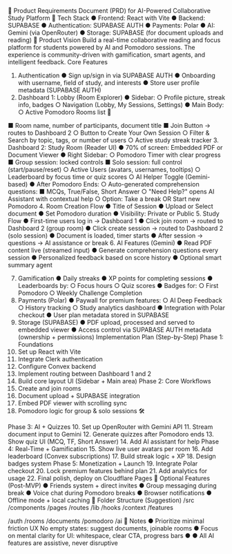  📘
Product Requirements Document (PRD) for AI-Powered Collaborative Study Platform
🧱
Tech Stack
● Frontend: React with Vite
● Backend: SUPABASE
● Authentication: SUPABASE AUTH
● Payments: Polar
● AI: Gemini (via OpenRouter)
● Storage: SUPABASE (for document uploads and reading)
🎯
Product Vision
Build a real-time collaborative reading and focus platform for students powered by AI and Pomodoro sessions. The experience is community-driven with gamification, smart agents, and intelligent feedback.
Core Features
1. Authentication
● Sign up/sign in via SUPABASE AUTH
● Onboarding with username, field of study, and interests
● Store user profile metadata (SUPABASE AUTH)
2. Dashboard 1: Lobby (Room Explorer)
● Sidebar:
○ Profile picture, streak info, badges
○ Navigation (Lobby, My Sessions, Settings)
● Main Body:
○ Active Pomodoro Rooms list
  🧩

 ■ Room name, number of participants, document title
■ Join Button → routes to Dashboard 2
○ Button to Create Your Own Session
○ Filter & Search by topic, tags, or number of users
○ Active study streak tracker
3. Dashboard 2: Study Room (Reader UI)
● 70% of screen: Embedded PDF or Document Viewer
● Right Sidebar:
○ Pomodoro Timer with clear progress
■ Group session: locked controls
■ Solo session: full control (start/pause/reset)
○ Active Users (avatars, usernames, tooltips)
○ Leaderboard by focus time or quiz scores
○ AI Helper Toggle (Gemini-based)
● After Pomodoro Ends:
○ Auto-generated comprehension questions:
■ MCQs, True/False, Short Answer
○ "Need Help?" opens AI Assistant with contextual help
○ Option: Take a break OR Start new Pomodoro
4. Room Creation Flow
● Title of Session
● Upload or Select document
● Set Pomodoro duration
● Visibility: Private or Public
5. Study Flow
● First-time users log in → Dashboard 1
● Click join room → routed to Dashboard 2 (group room)
● Click create session → routed to Dashboard 2 (solo session)
● Document is loaded, timer starts
● After session → questions → AI assistance or break
6. AI Features (Gemini)
● Read PDF content live (streamed input)
● Generate comprehension questions every session
● Personalized feedback based on score history
● Optional smart summary agent

 7. Gamification
● Daily streaks
● XP points for completing sessions
● Leaderboards by:
○ Focus hours
○ Quiz scores
● Badges for:
○ First Pomodoro
○ Weekly Challenge Completion
8. Payments (Polar)
● Paywall for premium features:
○ AI Deep Feedback
○ History tracking
○ Study analytics dashboard
● Integration with Polar checkout
● User plan metadata stored in SUPABASE
9. Storage (SUPABASE)
● PDF upload, processed and served to embedded viewer
● Access control via SUPABASE AUTH metadata (ownership + permissions)
Implementation Plan (Step-by-Step)
Phase 1: Foundations
1. Set up React with Vite
2. Integrate Clerk authentication
3. Configure Convex backend
4. Implement routing between Dashboard 1 and 2
5. Build core layout UI (Sidebar + Main area)
Phase 2: Core Workflows
6. Create and join rooms
7. Document upload + SUPABASE integration
8. Embed PDF viewer with scrolling sync
9. Pomodoro logic for group & solo sessions
 🛠

 Phase 3: AI + Quizzes
10. Set up OpenRouter with Gemini API 11. Stream document input to Gemini
12. Generate quizzes after Pomodoro ends 13. Show quiz UI (MCQ, TF, Short Answer) 14. Add AI assistant for help
Phase 4: Real-Time + Gamification
15. Show live user avatars per room
16. Add leaderboard (Convex subscriptions) 17. Build streak logic + XP
18. Design badges system
Phase 5: Monetization + Launch
19. Integrate Polar checkout
20. Lock premium features behind plan
21. Add analytics for usage
22. Final polish, deploy on Cloudflare Pages
🧪
Optional Features (Post-MVP)
● Friends system + direct invites
● Group messaging during break
● Voice chat during Pomodoro breaks
● Browser notifications
● Offline mode + local caching
📂
Folder Structure (Suggestion) /src
/components
/pages
/routes /lib /hooks /context /features
  
 /auth /rooms /documents /pomodoro /ai
🧠
Notes
●
Prioritize minimal friction UX
No empty states: suggest documents, joinable rooms
●
Focus on mental clarity for UI: whitespace, clear CTA, progress bars ●
●
All AI features are assistive, never disruptive
  